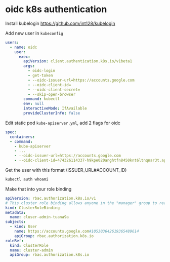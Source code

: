 # oidc k8s authentication

Install kubelogin https://github.com/int128/kubelogin

Add new user in `kubeconfig`

```yaml
users:
  - name: oidc
    user:
      exec:
        apiVersion: client.authentication.k8s.io/v1beta1
        args:
          - oidc-login
          - get-token
          - --oidc-issuer-url=https://accounts.google.com
          - --oidc-client-id=
          - --oidc-client-secret=
          - --skip-open-browser
        command: kubectl
        env: null
        interactiveMode: IfAvailable
        provideClusterInfo: false
```

Edit static pod `kube-apiserver.yml`, add 2 flags for oidc

```yaml
spec:
  containers:
  - command:
    - kube-apiserver
    - ...
    - --oidc-issuer-url=https://accounts.google.com
    - --oidc-client-id=474326114337-h9kpe020anghtfn8450knt6ltnqnar3t.apps.googleusercontent.com
```

Get the user with this format (ISSUER_URL#ACCOUNT_ID)

```bash
kubectl auth whoami
```

Make that into your role binding

```yaml
apiVersion: rbac.authorization.k8s.io/v1
# This cluster role binding allows anyone in the "manager" group to read secrets in any namespace.
kind: ClusterRoleBinding
metadata:
  name: cluser-admin-tuana9a
subjects:
  - kind: User
    name: https://accounts.google.com#105303642619365489614
    apiGroup: rbac.authorization.k8s.io
roleRef:
  kind: ClusterRole
  name: cluster-admin
  apiGroup: rbac.authorization.k8s.io
```
